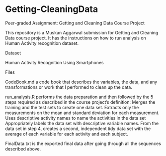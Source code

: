 # Getting-CleaningData
Peer-graded Assignment: Getting and Cleaning Data Course Project

This repository is a Muskan Aggarwal submission for Getting and Cleaning Data course project. It has the instructions on how to run analysis on Human Activity recognition dataset.

Dataset

Human Activity Recognition Using Smartphones

Files

CodeBook.md a code book that describes the variables, the data, and any transformations or work that I performed to clean up the data.

run_analysis.R performs the data preparation and then followed by the 5 steps required as described in the course project’s definition:
Merges the training and the test sets to create one data set.
Extracts only the measurements on the mean and standard deviation for each measurement.
Uses descriptive activity names to name the activities in the data set
Appropriately labels the data set with descriptive variable names.
From the data set in step 4, creates a second, independent tidy data set with the average of each variable for each activity and each subject.

FinalData.txt is the exported final data after going through all the sequences described above.

